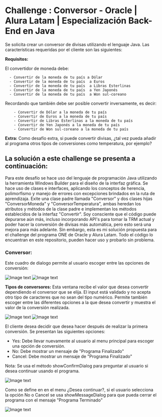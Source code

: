 # Challenge : Conversor - Oracle | Alura Latam | Especialización Back-End en Java

Se solicita crear un conversor de divisas utilizando el lenguaje Java. Las características requeridas por el cliente son las siguientes:

**Requisitos:**

El convertidor de moneda debe:

      - Convertir de la moneda de tu país a Dólar
      - Convertir de la moneda de tu país  a Euros
      - Convertir de la moneda de tu país  a Libras Esterlinas
      - Convertir de la moneda de tu país  a Yen Japonés
      - Convertir de la moneda de tu país  a Won sul-coreano

Recordando que también debe ser posible convertir inversamente, es decir:

        - Convertir de Dólar a la moneda de tu país
        - Convertir de Euros a la moneda de tu país
        - Convertir de Libras Esterlinas a la moneda de tu país
        - Convertir de Yen Japonés a la moneda de tu país
        - Convertir de Won sul-coreano a la moneda de tu país

**Extra:**
Como desafío extra, si puede convertir divisas, ¿tal vez pueda añadir al programa otros tipos de conversiones como temperatura, por ejemplo?

## La solución a este challenge se presenta a continuación:
Para este desafío se hace uso del lenguaje de programación Java utilizando la herramienta Windows Builder para el diseño de la interfaz gráfica. Se hace uso de clases e interfaces, aplicando los conceptos de herencia, polimorfismo y manejo de errores con excepciones brindados en la ruta de aprendizaja. Exite una clase padre llamada "Conversor" y dos clases hijas "ConversorMoneda" y "ConversorTemperatura", ambas heredan los atributos y métodos de la clase padre e implementan los métodos establecidos de la interfaz "Convertir". Soy consciente que el código puede depurarse aún más, incluso incorporando API's para tomar la TRM actual y poder hacer la conversión de divisas más automática, pero esto será una mejora para más adelante. Sin embargo, esta es mi solución propuesta para el challenge del programa ONE de Oracle y Alura Latam. Todo el código lo encuentran en este repositorio, pueden hacer uso y probarlo sin problema.

### Conversor:

Este cuadro de dialogo permite al usuario escoger entre las opciones de conversión:

![Image text](https://github.com/DanielValdes98/Project-Conversor/blob/master/img/menu-seleccion.png)
![Image text](https://github.com/DanielValdes98/Project-Conversor/blob/master/img/menu-seleccion2.png)

**Tipos de conversores:**
Esta ventana recibe el valor que desea convertir dependiendo el conversor que se elija. El input está validado y no acepta otro tipo de caracteres que no sean del tipo numérico. Permite también escoger entre las diferentes opciones a la que desea convertir y muestra el valor de la conversión realizada.

![Image text](https://github.com/DanielValdes98/Project-Conversor/blob/master/img/conversor-moneda.png)
![Image text](https://github.com/DanielValdes98/Project-Conversor/blob/master/img/conversor-temperatura.png)

El cliente desea decidir que desea hacer después de realizar la primera conversión. Se presentan las siguientes opciones:

- Yes: Debe llevar nuevamente al usuario al menu principal para escoger una opción de conversión.
- No: Debe mostrar un mensaje de "Programa Finalizado"
- Cancel: Debe mostrar un mensaje de "Programa Finalizado"

Nota: Se usa el método showConfirmDialog para preguntar al usuario si desea continuar usando el programa.

![Image text](https://github.com/DanielValdes98/Project-Conversor/blob/master/img/select-option.png)

Como se define en en el menu ¿Desea continuar?, si el usuario selecciona la opción No o Cancel se usa showMessageDialog para que pueda cerrar el programa con el mensaje "Programa Terminado"

![Image text](https://github.com/DanielValdes98/Project-Conversor/blob/master/img/programa-terminado.png)




